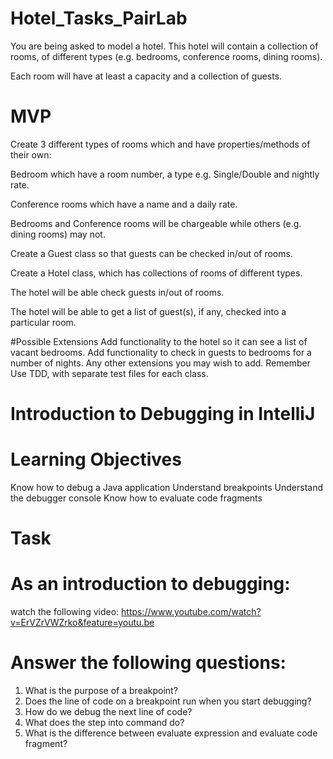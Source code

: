 # Hotel_Tasks_PairLab

You are being asked to model a hotel. This hotel will contain a collection of rooms, of different types (e.g. bedrooms, conference rooms, dining rooms).

Each room will have at least a capacity and a collection of guests.

# MVP
Create 3 different types of rooms which and have properties/methods of their own:

Bedroom which have a room number, a type e.g. Single/Double and nightly rate.

Conference rooms which have a name and a daily rate.

Bedrooms and Conference rooms will be chargeable while others (e.g. dining rooms) may not.

Create a Guest class so that guests can be checked in/out of rooms.

Create a Hotel class, which has collections of rooms of different types.

The hotel will be able check guests in/out of rooms.

The hotel will be able to get a list of guest(s), if any, checked into a particular room.

#Possible Extensions
Add functionality to the hotel so it can see a list of vacant bedrooms.
Add functionality to check in guests to bedrooms for a number of nights.
Any other extensions you may wish to add.
Remember
Use TDD, with separate test files for each class.




# Introduction to Debugging in IntelliJ

# Learning Objectives
Know how to debug a Java application
Understand breakpoints
Understand the debugger console
Know how to evaluate code fragments

# Task
# As an introduction to debugging:
watch the following video: https://www.youtube.com/watch?v=ErVZrVWZrko&feature=youtu.be

# Answer the following questions:
1. What is the purpose of a breakpoint?
2. Does the line of code on a breakpoint run when you start debugging?
3. How do we debug the next line of code?
4. What does the step into command do?
5. What is the difference between evaluate expression and evaluate code fragment?
